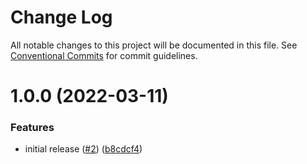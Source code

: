 # Change Log

All notable changes to this project will be documented in this file.
See [Conventional Commits](https://conventionalcommits.org) for commit guidelines.

# 1.0.0 (2022-03-11)


### Features

* initial release ([#2](https://github.com/twentyfourg/express-sdk/issues/2)) ([b8cdcf4](https://github.com/twentyfourg/express-sdk/commit/b8cdcf4b7b6f35aa48cee3d147d789f3e1ac7dcb))
